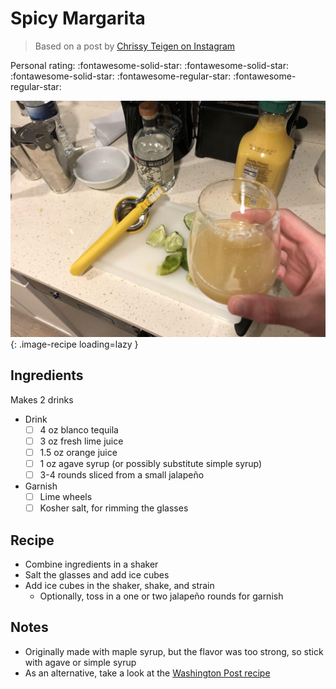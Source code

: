# Spicy Margarita

> Based on a post by [Chrissy Teigen on Instagram](https://www.instagram.com/p/CEmz6BOHzRM)

<!-- {cts} rating=3; (User can specify rating on scale of 1-5) -->

Personal rating: :fontawesome-solid-star: :fontawesome-solid-star: :fontawesome-solid-star: :fontawesome-regular-star: :fontawesome-regular-star:

<!-- {cte} -->

<!-- {cts} name_image=spicy_margarita.jpg; (User can specify image name) -->

![spicy_margarita.jpg](./spicy_margarita.jpg){: .image-recipe loading=lazy }

<!-- {cte} -->

## Ingredients

Makes 2 drinks

- Drink
    - [ ] 4 oz blanco tequila⁠
    - [ ] 3 oz fresh lime juice
    - [ ] 1.5 oz orange juice⁠
    - [ ] 1 oz agave syrup (or possibly substitute simple syrup)⁠
    - [ ] 3-4 rounds sliced from a small jalapeño
- Garnish
    - [ ] Lime wheels
    - [ ] Kosher salt, for rimming the glasses⁠

## Recipe

- Combine ingredients in a shaker
- Salt the glasses and add ice cubes
- Add ice cubes in the shaker, shake, and strain
    - Optionally, toss in a one or two jalapeño rounds for garnish

## Notes

- Originally made with maple syrup, but the flavor was too strong, so stick with agave or simple syrup
- As an alternative, take a look at the [Washington Post recipe](https://www.washingtonpost.com/recipes/strawberry-jalapeno-non-rita-or-margarita/17299/?no_nav=true&p9w22b2p=b2p22p9w00098)
